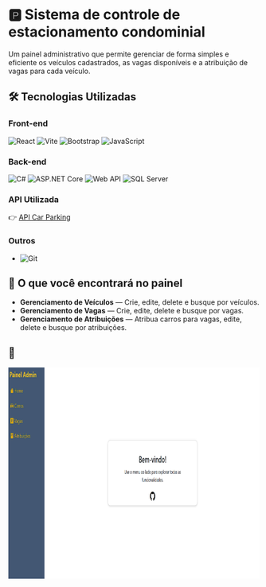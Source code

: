 # 🅿️ Sistema de controle de estacionamento condominial

Um painel administrativo que permite gerenciar de forma simples e eficiente os veículos cadastrados, as vagas disponíveis e a atribuição de vagas para cada veículo.

## 🛠️ Tecnologias Utilizadas

### Front-end
![React](https://img.shields.io/badge/React-20232A?style=for-the-badge&logo=react&logoColor=61DAFB)
![Vite](https://img.shields.io/badge/Vite-646CFF?style=for-the-badge&logo=vite&logoColor=white)
![Bootstrap](https://img.shields.io/badge/Bootstrap-563D7C?style=for-the-badge&logo=bootstrap&logoColor=white)
![JavaScript](https://img.shields.io/badge/JavaScript-F7DF1E?style=for-the-badge&logo=javascript&logoColor=black)

### Back-end
![C#](https://img.shields.io/badge/C%23-239120?style=for-the-badge&logo=c-sharp&logoColor=white)
![ASP.NET Core](https://img.shields.io/badge/ASP.NET_Core-512BD4?style=for-the-badge&logo=dotnet&logoColor=white)
![Web API](https://img.shields.io/badge/Web_API-5C2D91?style=for-the-badge&logo=.net&logoColor=white)
![SQL Server](https://img.shields.io/badge/SQL%20Server-CC2927?logo=microsoftsqlserver&logoColor=white)

### API Utilizada

👉 [API Car Parking](https://github.com/FelipeCostaq/car-parking-api)

### Outros
- ![Git](https://img.shields.io/badge/versionamento-Git-%23F05033?logo=git&logoColor=white)

## 💼 O que você encontrará no painel

- **Gerenciamento de Veículos** — Crie, edite, delete e busque por veículos.
- **Gerenciamento de Vagas** — Crie, edite, delete e busque por vagas.
- **Gerenciamento de Atribuições** — Atribua carros para vagas, edite, delete e busque por atribuições.

## 📸

<a href="https://portfolio-felipecosta.netlify.app/">
  <img height="425" width="800" src="https://github.com/FelipeCostaq/car-parking-app/blob/main/img-painel-admin.png?raw=true" alt="Imagem do Painel">
<a/>



